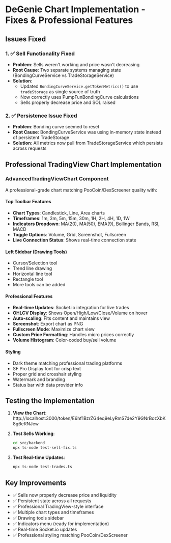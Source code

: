 # DeGenie Chart Implementation - Fixes & Professional Features

## Issues Fixed

### 1. ✅ Sell Functionality Fixed
- **Problem**: Sells weren't working and price wasn't decreasing
- **Root Cause**: Two separate systems managing state (BondingCurveService vs TradeStorageService)
- **Solution**: 
  - Updated `BondingCurveService.getTokenMetrics()` to use `tradeStorage` as single source of truth
  - Now correctly uses PumpFunBondingCurve calculations
  - Sells properly decrease price and SOL raised

### 2. ✅ Persistence Issue Fixed  
- **Problem**: Bonding curve seemed to reset
- **Root Cause**: BondingCurveService was using in-memory state instead of persistent TradeStorage
- **Solution**: All metrics now pull from TradeStorageService which persists across requests

## Professional TradingView Chart Implementation

### AdvancedTradingViewChart Component
A professional-grade chart matching PooCoin/DexScreener quality with:

#### Top Toolbar Features
- **Chart Types**: Candlestick, Line, Area charts
- **Timeframes**: 1m, 3m, 5m, 15m, 30m, 1H, 2H, 4H, 1D, 1W
- **Indicators Dropdown**: MA(20), MA(50), EMA(9), Bollinger Bands, RSI, MACD
- **Toggle Options**: Volume, Grid, Screenshot, Fullscreen
- **Live Connection Status**: Shows real-time connection state

#### Left Sidebar (Drawing Tools)
- Cursor/Selection tool
- Trend line drawing
- Horizontal line tool  
- Rectangle tool
- More tools can be added

#### Professional Features
- **Real-time Updates**: Socket.io integration for live trades
- **OHLCV Display**: Shows Open/High/Low/Close/Volume on hover
- **Auto-scaling**: Fits content and maintains view
- **Screenshot**: Export chart as PNG
- **Fullscreen Mode**: Maximize chart view
- **Custom Price Formatting**: Handles micro prices correctly
- **Volume Histogram**: Color-coded buy/sell volume

#### Styling
- Dark theme matching professional trading platforms
- SF Pro Display font for crisp text
- Proper grid and crosshair styling
- Watermark and branding
- Status bar with data provider info

## Testing the Implementation

1. **View the Chart**: 
   http://localhost:3000/token/E6hf1BzrZG4eq9eLyRmS7de2Y9GNrBozXbK8g6eRNJew

2. **Test Sells Working**:
   ```bash
   cd src/backend
   npx ts-node test-sell-fix.ts
   ```

3. **Test Real-time Updates**:
   ```bash
   npx ts-node test-trades.ts
   ```

## Key Improvements
- ✅ Sells now properly decrease price and liquidity
- ✅ Persistent state across all requests
- ✅ Professional TradingView-style interface
- ✅ Multiple chart types and timeframes
- ✅ Drawing tools sidebar
- ✅ Indicators menu (ready for implementation)
- ✅ Real-time Socket.io updates
- ✅ Professional styling matching PooCoin/DexScreener